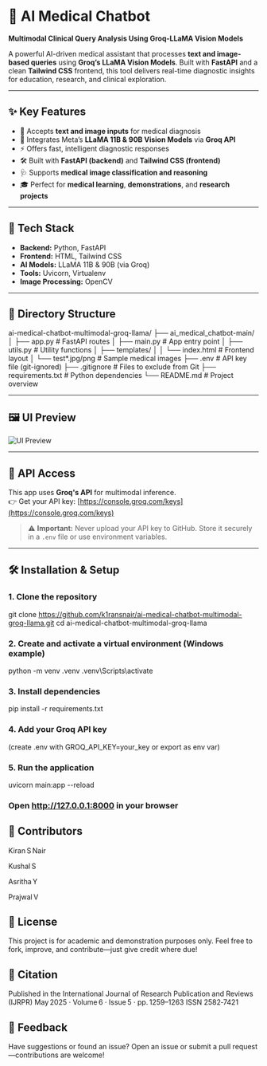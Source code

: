 # 🧠 AI Medical Chatbot  
**Multimodal Clinical Query Analysis Using Groq-LLaMA Vision Models**

A powerful AI-driven medical assistant that processes **text and image-based queries** using **Groq’s LLaMA Vision Models**. Built with **FastAPI** and a clean **Tailwind CSS** frontend, this tool delivers real-time diagnostic insights for education, research, and clinical exploration.

---

## ✨ Key Features

- 📝 Accepts **text and image inputs** for medical diagnosis  
- 🤖 Integrates Meta’s **LLaMA 11B & 90B Vision Models** via **Groq API**  
- ⚡ Offers fast, intelligent diagnostic responses  
- 🛠 Built with **FastAPI (backend)** and **Tailwind CSS (frontend)**  
- 🩺 Supports **medical image classification and reasoning**  
- 🎓 Perfect for **medical learning**, **demonstrations**, and **research projects**

---

## 🧰 Tech Stack

- **Backend:** Python, FastAPI  
- **Frontend:** HTML, Tailwind CSS  
- **AI Models:** LLaMA 11B & 90B (via Groq)  
- **Tools:** Uvicorn, Virtualenv  
- **Image Processing:** OpenCV

---

## 📁 Directory Structure
ai-medical-chatbot-multimodal-groq-llama/
├── ai_medical_chatbot-main/
│ ├── app.py # FastAPI routes
│ ├── main.py # App entry point
│ ├── utils.py # Utility functions
│ ├── templates/
│ │ └── index.html # Frontend layout
│ └── test*.jpg/png # Sample medical images
├── .env # API key file (git-ignored)
├── .gitignore # Files to exclude from Git
├── requirements.txt # Python dependencies
└── README.md # Project overview


---

## 🖼 UI Preview

![UI Preview](https://github.com/user-attachments/assets/84dc400a-9f9d-4a15-83c3-b76faf4a7d83)

---

## 🔐 API Access

This app uses **Groq's API** for multimodal inference.  
👉 Get your API key: [https://console.groq.com/keys](https://console.groq.com/keys)

> ⚠️ **Important:** Never upload your API key to GitHub. Store it securely in a `.env` file or use environment variables.

---

## 🛠 Installation & Setup

### 1. Clone the repository
git clone https://github.com/k1ransnair/ai-medical-chatbot-multimodal-groq-llama.git
cd ai-medical-chatbot-multimodal-groq-llama

### 2. Create and activate a virtual environment (Windows example)
python -m venv .venv
.venv\Scripts\activate

### 3. Install dependencies
pip install -r requirements.txt

### 4. Add your Groq API key
(create .env with GROQ_API_KEY=your_key or export as env var)

### 5. Run the application
uvicorn main:app --reload
### Open http://127.0.0.1:8000 in your browser

## 👥 Contributors

Kiran S Nair

Kushal S

Asritha Y

Prajwal V

## 📄 License
This project is for academic and demonstration purposes only.
Feel free to fork, improve, and contribute—just give credit where due!

## 📰 Citation
Published in the International Journal of Research Publication and Reviews (IJRPR)
May 2025 · Volume 6 · Issue 5 · pp. 1259–1263
ISSN 2582‑7421

## 💬 Feedback
Have suggestions or found an issue?
Open an issue or submit a pull request—contributions are welcome!
